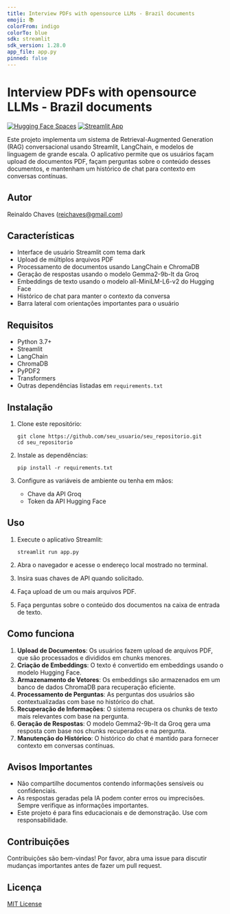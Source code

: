```yaml
---
title: Interview PDFs with opensource LLMs - Brazil documents
emoji: 📚
colorFrom: indigo
colorTo: blue
sdk: streamlit
sdk_version: 1.28.0
app_file: app.py
pinned: false
---
```


# Interview PDFs with opensource LLMs - Brazil documents

[![Hugging Face Spaces](https://img.shields.io/badge/%F0%9F%A4%97%20Hugging%20Face-Spaces-blue)](https://huggingface.co/spaces/reichaves/Chatbot-llama-3.2-90b-text-preview-Brazil-PDF)
[![Streamlit App](https://static.streamlit.io/badges/streamlit_badge_black_white.svg)](https://rag-chat-gemma2.streamlit.app/)

Este projeto implementa um sistema de Retrieval-Augmented Generation (RAG) conversacional usando Streamlit, LangChain, e modelos de linguagem de grande escala. O aplicativo permite que os usuários façam upload de documentos PDF, façam perguntas sobre o conteúdo desses documentos, e mantenham um histórico de chat para contexto em conversas contínuas.

## Autor

Reinaldo Chaves (reichaves@gmail.com)

## Características

- Interface de usuário Streamlit com tema dark
- Upload de múltiplos arquivos PDF
- Processamento de documentos usando LangChain e ChromaDB
- Geração de respostas usando o modelo Gemma2-9b-It da Groq
- Embeddings de texto usando o modelo all-MiniLM-L6-v2 do Hugging Face
- Histórico de chat para manter o contexto da conversa
- Barra lateral com orientações importantes para o usuário

## Requisitos

- Python 3.7+
- Streamlit
- LangChain
- ChromaDB
- PyPDF2
- Transformers
- Outras dependências listadas em `requirements.txt`

## Instalação

1. Clone este repositório:
   ```
   git clone https://github.com/seu_usuario/seu_repositorio.git
   cd seu_repositorio
   ```

2. Instale as dependências:
   ```
   pip install -r requirements.txt
   ```

3. Configure as variáveis de ambiente ou tenha em mãos:
   - Chave da API Groq
   - Token da API Hugging Face

## Uso

1. Execute o aplicativo Streamlit:
   ```
   streamlit run app.py
   ```

2. Abra o navegador e acesse o endereço local mostrado no terminal.
3. Insira suas chaves de API quando solicitado.
4. Faça upload de um ou mais arquivos PDF.
5. Faça perguntas sobre o conteúdo dos documentos na caixa de entrada de texto.

## Como funciona

1. **Upload de Documentos**: Os usuários fazem upload de arquivos PDF, que são processados e divididos em chunks menores.
2. **Criação de Embeddings**: O texto é convertido em embeddings usando o modelo Hugging Face.
3. **Armazenamento de Vetores**: Os embeddings são armazenados em um banco de dados ChromaDB para recuperação eficiente.
4. **Processamento de Perguntas**: As perguntas dos usuários são contextualizadas com base no histórico do chat.
5. **Recuperação de Informações**: O sistema recupera os chunks de texto mais relevantes com base na pergunta.
6. **Geração de Respostas**: O modelo Gemma2-9b-It da Groq gera uma resposta com base nos chunks recuperados e na pergunta.
7. **Manutenção do Histórico**: O histórico do chat é mantido para fornecer contexto em conversas contínuas.

## Avisos Importantes

- Não compartilhe documentos contendo informações sensíveis ou confidenciais.
- As respostas geradas pela IA podem conter erros ou imprecisões. Sempre verifique as informações importantes.
- Este projeto é para fins educacionais e de demonstração. Use com responsabilidade.

## Contribuições

Contribuições são bem-vindas! Por favor, abra uma issue para discutir mudanças importantes antes de fazer um pull request.

## Licença

[MIT License](LICENSE)
